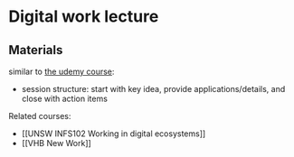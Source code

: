 # Digital work lecture

## Materials

similar to [the udemy course](https://www.udemy.com/course/29-big-ideas-for-getting-things-done/learn/lecture/26821690#overview):
- session structure: start with key idea, provide applications/details, and close with action items

Related courses:
- [[UNSW INFS102 Working in digital ecosystems]]
- [[VHB New Work]]
